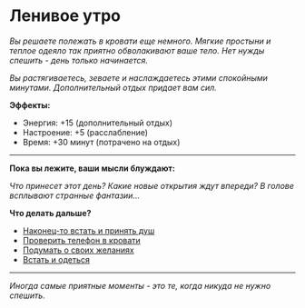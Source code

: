 # Ленивое утро

*Вы решаете полежать в кровати еще немного. Мягкие простыни и теплое одеяло так приятно обволакивают ваше тело. Нет нужды спешить - день только начинается.*

*Вы растягиваетесь, зеваете и наслаждаетесь этими спокойными минутами. Дополнительный отдых придает вам сил.*

**Эффекты:**
- Энергия: +15 (дополнительный отдых)
- Настроение: +5 (расслабление)
- Время: +30 минут (потрачено на отдых)

---

**Пока вы лежите, ваши мысли блуждают:**

*Что принесет этот день? Какие новые открытия ждут впереди? В голове всплывают странные фантазии...*

**Что делать дальше?**

- [Наконец-то встать и принять душ](bathroom_location)
- [Проверить телефон в кровати](phone)
- [Подумать о своих желаниях](set:arousal=+5&mood=+3&next=morning_thoughts)
- [Встать и одеться](room)

---

*Иногда самые приятные моменты - это те, когда никуда не нужно спешить.* 